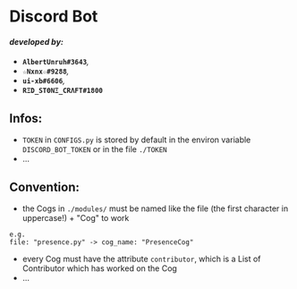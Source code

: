 # __**Discord Bot**__
#### _developed by:_
- **`AlbertUnruh#3643`**_,_
- **`☆Nxnx☆#9288`**_,_
- **`ui-xb#6606`**_,_
- **`RΞD_SΤΘΝΞ_CRΛFT#1800`**


## Infos:
- `TOKEN` in `CONFIGS.py` is stored by default in the environ variable `DISCORD_BOT_TOKEN` or in the file `./TOKEN`
- ...


## Convention:
- the Cogs in `./modules/` must be named like the file (the first character in uppercase!) + "Cog" to work
```
e.g.
file: "presence.py" -> cog_name: "PresenceCog"
```
- every Cog must have the attribute `contributor`, which is a List of Contributor which has worked on the Cog
- ...
